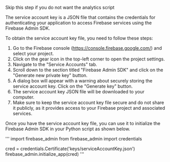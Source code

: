 Skip this step if you do not want the analytics script


The service account key is a JSON file that contains the credentials for authenticating your application to access Firebase services using the Firebase Admin SDK.

To obtain the service account key file, you need to follow these steps:

1. Go to the Firebase console (https://console.firebase.google.com/) and select your project.
2. Click on the gear icon in the top-left corner to open the project settings.
3. Navigate to the "Service Accounts" tab.
4. Scroll down to the section titled "Firebase Admin SDK" and click on the "Generate new private key" button.
5. A dialog box will appear with a warning about securely storing the service account key. Click on the "Generate key" button.
6. The service account key JSON file will be downloaded to your computer.
7. Make sure to keep the service account key file secure and do not share it publicly, as it provides access to your Firebase project and associated services.

Once you have the service account key file, you can use it to initialize the Firebase Admin SDK in your Python script as shown below.

'''
import firebase_admin
from firebase_admin import credentials


cred = credentials.Certificate('keys/serviceAccountKey.json')
firebase_admin.initialize_app(cred)
'''